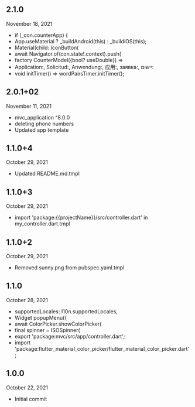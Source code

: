 
## 2.1.0
 November 18, 2021
- if (_con.counterApp) {
- App.useMaterial ? _buildAndroid(this) : _buildiOS(this);
- Material(child: IconButton(
- await Navigator.of(con.state!.context).push(
- factory CounterModel({bool? useDouble}) =>
- Application:, Solicitud:, Anwendung:, 应用:, заявка:, יישום:
- void initTimer() => wordPairsTimer.initTimer();

## 2.0.1+02
 November 11, 2021
- mvc_application ^8.0.0
- deleting phone numbers
- Updated app template

## 1.1.0+4
 October 29, 2021
- Updated README.md.tmpl

## 1.1.0+3
 October 29, 2021
- import 'package:{{projectName}}/src/controller.dart' in my_controller.dart.tmpl

## 1.1.0+2
 October 29, 2021
- Removed sunny.png from pubspec.yaml.tmpl

## 1.1.0
 October 28, 2021
- supportedLocales: I10n.supportedLocales,
- Widget popupMenu({
- await ColorPicker.showColorPicker(
- final spinner = ISOSpinner(
- export 'package:mvc/src/app/controller.dart';
- import 'package:flutter_material_color_picker/flutter_material_color_picker.dart';

## 1.0.0
 October 22, 2021
- Initial commit
